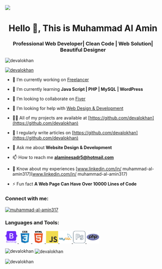 <img src="https://i.ibb.co/Tx4Lmd01/Github.png">
<h1 align="center">Hello  👋, This is Muhammad Al Amin</h1>
<h3 align="center">Professional Web Developer| Clean Code | Web Solution| Beautiful Designer</h3>

<p align="left"> <img src="https://komarev.com/ghpvc/?username=devalokhan&label=Profile%20views&color=0e75b6&style=flat" alt="devalokhan" /> </p>

<p align="left"> <a href="https://github.com/ryo-ma/github-profile-trophy"><img src="https://github-profile-trophy.vercel.app/?username=devalokhan" alt="devalokhan" /></a> </p>

- 🔭 I’m currently working on [Freelancer](https://github.com/devalokhan)

- 🌱 I’m currently learning **Java Script | PHP | MySQL | WordPress**

- 👯 I’m looking to collaborate on [Fiver](https://github.com/devalokhan)

- 🤝 I’m looking for help with [Web Design & Development](https://github.com/devalokhan)

- 👨‍💻 All of my projects are available at [https://github.com/devalokhan](https://github.com/devalokhan)

- 📝 I regularly write articles on [https://github.com/devalokhan](https://github.com/devalokhan)

- 💬 Ask me about **Website Design & Development**

- 📫 How to reach me **alaminesadr5@hotmail.com**

- 📄 Know about my experiences [www.linkedin.com/in/ muhammad-al-amin317](www.linkedin.com/in/ muhammad-al-amin317)

- ⚡ Fun fact **A Web Page Can Have Over 10000 Lines of Code**

<h3 align="left">Connect with me:</h3>
<p align="left">
<a href="https://linkedin.com/in/muhammad-al-amin317" target="blank"><img align="center" src="https://raw.githubusercontent.com/rahuldkjain/github-profile-readme-generator/master/src/images/icons/Social/linked-in-alt.svg" alt="muhammad-al-amin317" height="30" width="40" /></a>
</p>

<h3 align="left">Languages and Tools:</h3>
<p align="left"> <a href="https://getbootstrap.com" target="_blank" rel="noreferrer"> <img src="https://raw.githubusercontent.com/devicons/devicon/master/icons/bootstrap/bootstrap-plain-wordmark.svg" alt="bootstrap" width="40" height="40"/> </a> <a href="https://www.w3schools.com/css/" target="_blank" rel="noreferrer"> <img src="https://raw.githubusercontent.com/devicons/devicon/master/icons/css3/css3-original-wordmark.svg" alt="css3" width="40" height="40"/> </a> <a href="https://www.w3.org/html/" target="_blank" rel="noreferrer"> <img src="https://raw.githubusercontent.com/devicons/devicon/master/icons/html5/html5-original-wordmark.svg" alt="html5" width="40" height="40"/> </a> <a href="https://developer.mozilla.org/en-US/docs/Web/JavaScript" target="_blank" rel="noreferrer"> <img src="https://raw.githubusercontent.com/devicons/devicon/master/icons/javascript/javascript-original.svg" alt="javascript" width="40" height="40"/> </a> <a href="https://www.mysql.com/" target="_blank" rel="noreferrer"> <img src="https://raw.githubusercontent.com/devicons/devicon/master/icons/mysql/mysql-original-wordmark.svg" alt="mysql" width="40" height="40"/> </a> <a href="https://www.photoshop.com/en" target="_blank" rel="noreferrer"> <img src="https://raw.githubusercontent.com/devicons/devicon/master/icons/photoshop/photoshop-line.svg" alt="photoshop" width="40" height="40"/> </a> <a href="https://www.php.net" target="_blank" rel="noreferrer"> <img src="https://raw.githubusercontent.com/devicons/devicon/master/icons/php/php-original.svg" alt="php" width="40" height="40"/> </a> </p>

<p><img align="left" src="https://github-readme-stats.vercel.app/api/top-langs?username=devalokhan&show_icons=true&locale=en&layout=compact" alt="devalokhan" /></p>

<p>&nbsp;<img align="center" src="https://github-readme-stats.vercel.app/api?username=devalokhan&show_icons=true&locale=en" alt="devalokhan" /></p>

<p><img align="center" src="https://github-readme-streak-stats.herokuapp.com/?user=devalokhan&" alt="devalokhan" /></p>
